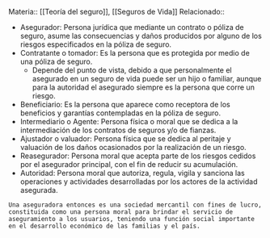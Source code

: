 Materia:: [[Teoría del seguro]], [[Seguros de Vida]]
Relacionado:: 

- Asegurador: Persona jurídica que mediante un contrato o póliza de seguro, asume las consecuencias y daños producidos por alguno de los riesgos especificados en la póliza de seguro. 
- Contratante o tomador: Es la persona que es protegida por medio de una póliza de seguro. 
	- Depende del punto de vista, debido a que personalmente el asegurado en un seguro de vida puede ser un hijo o familiar, aunque para la autoridad el asegurado siempre es la persona que corre un riesgo. 
- Beneficiario: Es la persona que aparece como receptora de los beneficios y garantías contempladas en la póliza de seguro. 
- Intermediario o Agente: Persona física o moral que se dedica a la intermediación de los contratos de seguros y/o de fianzas. 
- Ajustador o valuador: Persona física que se dedica al peritaje y valuación de los daños ocasionados por la realización de un riesgo. 
- Reasegurador: Persona moral que acepta parte de los riesgos cedidos por el asegurador principal, con el fin de reducir su acumulación. 
- Autoridad: Persona moral que autoriza, regula, vigila y sanciona las operaciones y actividades desarrolladas por los actores de la actividad asegurada. 
```ad-note
Una aseguradora entonces es una sociedad mercantil con fines de lucro, constituida como una persona moral para brindar el servicio de aseguramiento a los usuarios, teniendo una función social importante en el desarrollo económico de las familias y el país. 
```
